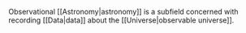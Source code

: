Observational [[Astronomy|astronomy]] is a subfield concerned with recording [[Data|data]] about the [[Universe|observable universe]].